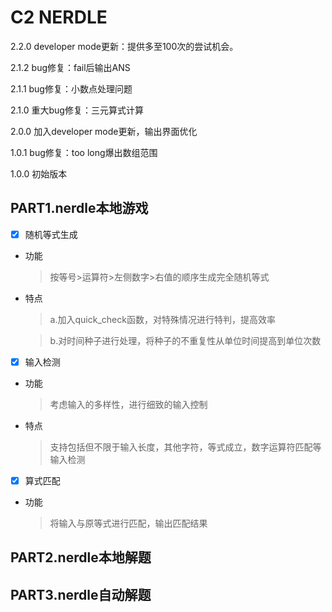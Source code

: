 # C2 NERDLE
  2.2.0 developer mode更新：提供多至100次的尝试机会。

  2.1.2 bug修复：fail后输出ANS

  2.1.1 bug修复：小数点处理问题

  2.1.0 重大bug修复：三元算式计算

  2.0.0 加入developer mode更新，输出界面优化

  1.0.1 bug修复：too long爆出数组范围

  1.0.0 初始版本


## PART1.nerdle本地游戏
- [X] 随机等式生成
- 功能
   >按等号>运算符>左侧数字>右值的顺序生成完全随机等式
- 特点
   >a.加入quick_check函数，对特殊情况进行特判，提高效率
   
   >b.对时间种子进行处理，将种子的不重复性从单位时间提高到单位次数
- [X] 输入检测
- 功能
   >考虑输入的多样性，进行细致的输入控制
- 特点
   >支持包括但不限于输入长度，其他字符，等式成立，数字运算符匹配等输入检测


- [X] 算式匹配
- 功能
   >将输入与原等式进行匹配，输出匹配结果

## PART2.nerdle本地解题

## PART3.nerdle自动解题
